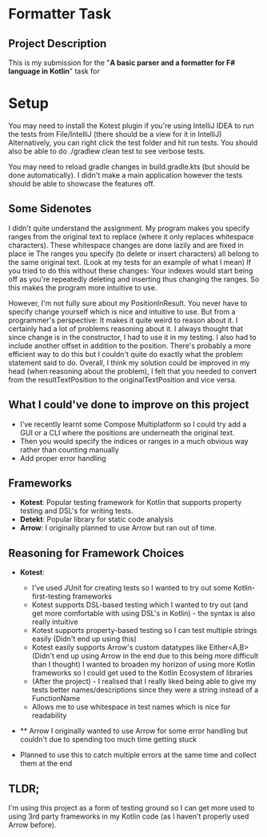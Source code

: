 # Formatter Task

## Project Description
This is my submission for the "**A basic parser and a formatter for F# language in Kotlin**" task for


# Setup
You may need to install the Kotest plugin if you're using IntelliJ IDEA to run the tests from File/IntelliJ (there should be a view for it in IntelliJ)
Alternatively, you can right click the test folder and hit run tests.
You should also be able to do ./gradlew clean test to see verbose tests.

You may need to reload gradle changes in build.gradle.kts (but should be done automatically). I didn't make a main application however the tests should be able to showcase the features off.

## Some Sidenotes
I didn't quite understand the assignment. My program makes you specify ranges from the original text to replace (where it only replaces whitespace characters). These whitespace changes are done lazily and are fixed in place ie
The ranges you specify (to delete or insert characters) all belong to the same original text. (Look at my tests for an example of what I mean)
If you tried to do this without these changes: Your indexes would start being off as you're repeatedly deleting and inserting thus changing
the ranges. So this makes the program more intuitive to use.

However, I'm not fully sure about my PositionInResult. You never have to specify change yourself which is nice and intuitive to use.
But from a programmer's perspective: It makes it quite weird to reason about it.
I certainly had a lot of problems reasoning about it. I always thought that since change is in the constructor, I had to use it in my testing.
I also had to include another offset in addition to the position.
There's probably a more efficient way to do this but I couldn't quite do exactly what the problem statement said to do.
Overall, I think my solution could be improved in my head (when reasoning about the problem), I felt that you needed to convert from
the resultTextPosition to the originalTextPosition and vice versa.

## What I could've done to improve on this project
- I've recently learnt some Compose Multiplatform so I could try add a GUI or a CLI where the positions are underneath the original text.
- Then you would specify the indices or ranges in a much obvious way rather than counting manually
- Add proper error handling

## Frameworks
- **Kotest**: Popular testing framework for Kotlin that supports property testing and DSL's for writing tests.
- **Detekt**: Popular library for static code analysis
- **Arrow**: I originally planned to use Arrow but ran out of time.

## Reasoning for Framework Choices
- **Kotest**:
  - I've used JUnit for creating tests so I wanted to try out some Kotlin- first-testing frameworks
  - Kotest supports DSL-based testing which I wanted to try out (and get more comfortable with using DSL's in Kotlin) - the syntax is also really intuitive
  - Kotest supports property-based testing so I can test multiple strings easily (Didn't end up using this)
  - Kotest easily supports Arrow's custom datatypes like Either<A,B> (Didn't end up using Arrow in the end due to this being more difficult than I thought)
    I wanted to broaden my horizon of using more Kotlin frameworks so I could get used to the Kotlin Ecosystem of libraries
  - (After the project) - I realised that I really liked being able to give my tests better names/descriptions since they were a string instead of a FunctionName
  - Allows me to use whitespace in test names which is nice for readability

- ** Arrow
  I originally wanted to use Arrow for some error handling but couldn't due to spending too much time getting stuck
- Planned to use this to catch multiple errors at the same time and collect them at the end

## TLDR;
I'm using this project as a form of testing ground so I can get more used to using 3rd party
frameworks in my Kotlin code (as I haven't properly used Arrow before).
